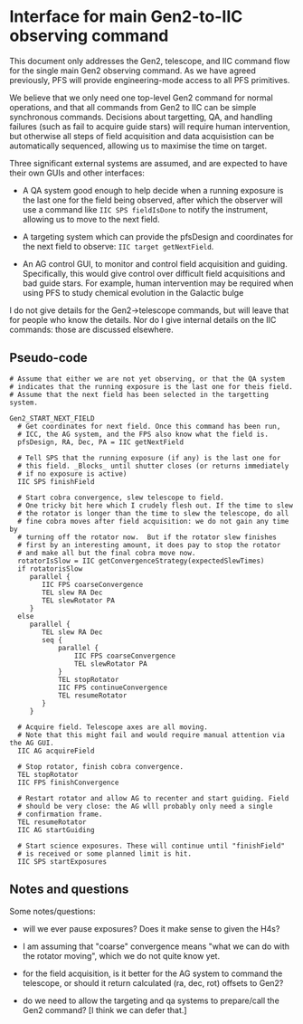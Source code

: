 # Interface for main Gen2-to-IIC observing command

This document only addresses the Gen2, telescope, and IIC command flow
for the single main Gen2 observing command.  As we have agreed
previously, PFS will provide engineering-mode access to all PFS
primitives.

We believe that we only need one top-level Gen2 command for normal
operations, and that all commands from Gen2 to IIC can be simple
synchronous commands.  Decisions about targetting, QA, and handling
failures (such as fail to acquire guide stars) will require human
intervention, but otherwise all steps of field acquisition and data
acquisistion can be automatically sequenced, allowing us to maximise
the time on target.

Three significant external systems are assumed, and are expected to have
their own GUIs and other interfaces:

- A QA system good enough to help decide when a running exposure is
  the last one for the field being observed, after which the observer
  will use a command like `IIC SPS fieldIsDone` to notify the
  instrument, allowing us to move to the next field.

- A targeting system which can provide the pfsDesign and coordinates
  for the next field to observe: `IIC target getNextField`.

- An AG control GUI, to monitor and control field acquisition and
  guiding. Specifically, this would give control over difficult field
  acquisitions and bad guide stars. For example, human intervention
  may be required when using PFS to study chemical evolution in the
  Galactic bulge

I do not give details for the Gen2->telescope commands, but will leave
that for people who know the details. Nor do I give internal details
on the IIC commands: those are discussed elsewhere.

## Pseudo-code

```
# Assume that either we are not yet observing, or that the QA system
# indicates that the running exposure is the last one for theis field.
# Assume that the next field has been selected in the targetting system.

Gen2_START_NEXT_FIELD
  # Get coordinates for next field. Once this command has been run,
  # ICC, the AG system, and the FPS also know what the field is.
  pfsDesign, RA, Dec, PA = IIC getNextField

  # Tell SPS that the running exposure (if any) is the last one for
  # this field. _Blocks_ until shutter closes (or returns immediately
  # if no exposure is active)
  IIC SPS finishField

  # Start cobra convergence, slew telescope to field.
  # One tricky bit here which I crudely flesh out. If the time to slew
  # the rotator is longer than the time to slew the telescope, do all
  # fine cobra moves after field acquisition: we do not gain any time by
  # turning off the rotator now.  But if the rotator slew finishes
  # first by an interesting amount, it does pay to stop the rotator
  # and make all but the final cobra move now.
  rotatorIsSlow = IIC getConvergenceStrategy(expectedSlewTimes)
  if rotatorisSlow
     parallel {
        IIC FPS coarseConvergence
        TEL slew RA Dec
        TEL slewRotator PA
     }
  else
     parallel {
        TEL slew RA Dec
        seq {
            parallel {
                IIC FPS coarseConvergence
                TEL slewRotator PA
            }
            TEL stopRotator
            IIC FPS continueConvergence
            TEL resumeRotator
        }
     }

  # Acquire field. Telescope axes are all moving.
  # Note that this might fail and would require manual attention via the AG GUI.
  IIC AG acquireField

  # Stop rotator, finish cobra convergence.
  TEL stopRotator
  IIC FPS finishConvergence

  # Restart rotator and allow AG to recenter and start guiding. Field
  # should be very close: the AG wlll probably only need a single
  # confirmation frame.
  TEL resumeRotator
  IIC AG startGuiding

  # Start science exposures. These will continue until "finishField"
  # is received or some planned limit is hit.
  IIC SPS startExposures
```

## Notes and questions

Some notes/questions:

- will we ever pause exposures? Does it make sense to given the H4s?

- I am assuming that "coarse" convergence means "what we can do with
  the rotator moving", which we do not quite know yet.

- for the field acquisition, is it better for the AG system to command
  the telescope, or should it return calculated (ra, dec, rot) offsets
  to Gen2?

- do we need to allow the targeting and qa systems to prepare/call the
  Gen2 command? [I think we can defer that.]
